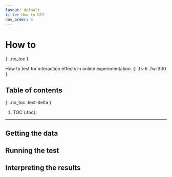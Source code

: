 ```yaml
---
layout: default
title: How to DIY
nav_order: 5
---
```


# How to
{: .no_toc }

How to test for interaction effects in online experimentation.
{: .fs-6 .fw-300 }

## Table of contents
{: .no_toc .text-delta }

1. TOC
{:toc}

---

## Getting the data

## Running the test

## Interpreting the results
